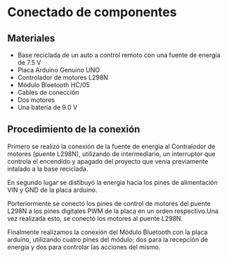# Conectado de componentes

## Materiales
- Base reciclada de un auto a control remoto con una fuente de energía de 7.5 V
- Placa Arduino Genuino UNO
- Controlador de motores L298N
- Módulo Bloetooth HC/05
- Cables de conección
- Dos motores
- Una batería de 9.0 V 


## Procedimiento de la conexión
Primero se realizó la conexión de la fuente de energia al Contralodor de motores (puente L298N), utilizando de intermediario, un interruptor que controla el encendido y apagado del proyecto que venia previamente intalado a la base reciclada.

En segundo lugar se distibuyó la energia hacia los pines de alimentación VIN y GND de la placa arduino.

Porteriormente se conectó los pines de control de motores del puente L298N a los pines  digitales PWM de la placa en un orden respectivo.Una vez realizada esto, se conectó los motores al puente L298N.

Finalmente realizamos la conexión del Módulo Bluetooth con la placa arduino, utilizando cuatro pines del módulo; dos para la recepción de energía y dos para controlar las acciones del mismo.